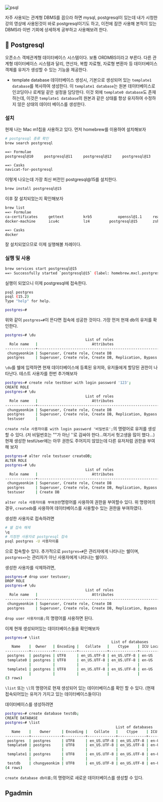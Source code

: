 ![psql](https://velog.velcdn.com/images/cnffjd95/post/7837b4f6-4fd1-458e-8127-ff596d34783f/image.png)

자주 사용되는 관계형 DBMS를 꼽으라 하면 mysql, postgresql이 있는데 내가 시청한 강의 영상에 사용된것이 바로 postgresql이기도 하고, 이전에 잠깐 사용해 본적이 있는 DBMS라 이번 기회에 상세하게 공부하고 사용해보려 한다.

## 📌 Postgresql

오픈소스 객체관계형 데이터베이스 시스템이다. 보통 ORDMBS이라고 부른다.
다른 관계형 데이터베이스 시스템과 달리, 연산자, 복합 자료형, 자료형 변환자 등 데이터베이스 객체를 유저가 생성할 수 있는 기능을 제공한다.

- template database
  데이터베이스 생성시, 기본으로 생성되어 있는 `template1 database`를 복사하여 생성한다.
  이 `template1 database`는 원본 데이터베이스로 인코딩이나 로케일 같은 설정을 담당한다.
  이것 외에 `template0 database`도 존재하는데, 이것은 `template1 database`의 원본과 같은 상태를 항상 유지하여 수정하지 않은 상태의 데이터 베이스를 생성한다.

### 설치

현재 나는 Mac m1칩을 사용하고 있다.
먼저 homebrew를 이용하여 설치해보자

```bash
# postgresql 종류 확인
brew search postgresql

==> Formulae
postgresql@10     postgresql@11     postgresql@12     postgresql@13     postgresql@14     postgresql@15  postgresql@9.4    postgresql@9.5    qt-postgresql     postgrest

==> Casks
navicat-for-postgresql
```

이렇게 나오는데 가장 최신 버전인 postgresql@15를 설치한다.

```bash
brew install postgresql@15
```

이후 잘 설치되었는지 확인해보자

```bash
brew list
==> Formulae
ca-certificates		gettext			krb5			openssl@1.1		readline		zsh-syntax-highlighting
docker-machine		icu4c			lz4			postgresql@15		zsh-autosuggestions

==> Casks
docker
```

잘 설치되었으므로 이제 실행해볼 차례이다.

### 실행 및 사용

```bash
brew services start postgresql@15
==> Successfully started `postgresql@15` (label: homebrew.mxcl.postgresql@15)
```

실행이 되었으니 이제 postgresql에 접속한다.

```bash
psql postgres                                                                                                                                          ok  base py  13:26:08
psql (15.2)
Type "help" for help.

postgres=#
```

위와 같이 `postgres=#`이 뜬다면 접속에 성공한 것이다.
가장 먼저 현재 db의 유저를 확인한다.

```bash
postgres=# \du
                                     List of roles
  Role name   |                         Attributes                         | Member of
--------------+------------------------------------------------------------+-----------
 chungyeonkim | Superuser, Create role, Create DB                          | {}
 postgres     | Superuser, Create role, Create DB, Replication, Bypass RLS | {}
```

`\du`를 쉘에 입력하면 현재 데이터베이스에 등록된 유저와, 유저들에게 할당된 권한이 나타난다.
테스트 사용자를 한번 추가해보자

```bash
postgres=# create role testUser with login password '123';
CREATE ROLE
postgres=# \du
                                     List of roles
  Role name   |                         Attributes                         | Member of
--------------+------------------------------------------------------------+-----------
 chungyeonkim | Superuser, Create role, Create DB                          | {}
 postgres     | Superuser, Create role, Create DB, Replication, Bypass RLS | {}
 testuser     |                                                            | {}
```

`create role 사용자이름 with login password '비밀번호';`의 명령어로 유저를 생성할 수 있다.
(저 비밀번호는 ""가 아닌 ''로 감싸야 한다...여기서 헛고생을 많이 했다...)
현재 생성한 testUser에는 아무 권한도 주어지지 않았는데 다른 유저처럼 권한을 부여해 보자

```bash
postgres=# alter role testuser createDB;
ALTER ROLE
postgres=# \du
                                     List of roles
  Role name   |                         Attributes                         | Member of
--------------+------------------------------------------------------------+-----------
 chungyeonkim | Superuser, Create role, Create DB                          | {}
 postgres     | Superuser, Create role, Create DB, Replication, Bypass RLS | {}
 testuser     | Create DB                                                  | {}
```

`alter role 사용자이름 부여권한`명령어를 사용하여 권한을 부여할수 있다.
위 명령어의 경우, `createdb`를 사용하여 데이터베이스를 사용할수 있는 권한을 부여하였다.

생성한 사용자로 접속하려면

```bash
# 쉘 접속 해제
\q
# 지정한 사용자로 postgresql 접속
psql postgres -U 사용자이름
```

으로 접속할수 있다.
추가적으로 `postgres=#`은 관리자에게 나타나는 쉘이며, `postgres=>`는 관리자가 아닌 사용자에게 나타나는 쉘이다.

생성한 사용자를 삭제하려면,

```bash
postgres=# drop user testuser;
DROP ROLE
postgres=# \du
                                     List of roles
  Role name   |                         Attributes                         | Member of
--------------+------------------------------------------------------------+-----------
 chungyeonkim | Superuser, Create role, Create DB                          | {}
 postgres     | Superuser, Create role, Create DB, Replication, Bypass RLS | {}
```

`drop user 사용자이름;`의 명령어를 사용하면 된다.

이제 현재 생성되어있는 데이터베이스들을 확인해보자

```bash
postgres=# \list
                                                 List of databases
   Name    |  Owner   | Encoding |   Collate   |    Ctype    | ICU Locale | Locale Provider |   Access privileges
-----------+----------+----------+-------------+-------------+------------+-----------------+-----------------------
 postgres  | postgres | UTF8     | en_US.UTF-8 | en_US.UTF-8 | en-US      | icu             |
 template0 | postgres | UTF8     | en_US.UTF-8 | en_US.UTF-8 | en-US      | icu             | =c/postgres          +
           |          |          |             |             |            |                 | postgres=CTc/postgres
 template1 | postgres | UTF8     | en_US.UTF-8 | en_US.UTF-8 | en-US      | icu             | =c/postgres          +
           |          |          |             |             |            |                 | postgres=CTc/postgres
(3 rows)
```

`\list` 또는 `\l`의 명령어로 현재 생성되어 있는 데이터베이스를 확인 할 수 있다.
(현재 접속되어있는 유저가 가지고 있는 데이터베이스들이다)

데이터베이스를 생성하려면

```bash
postgres=# create database testdb;
CREATE DATABASE
postgres=# \list
                                                   List of databases
   Name    |    Owner     | Encoding |   Collate   |    Ctype    | ICU Locale | Locale Provider |   Access privileges
-----------+--------------+----------+-------------+-------------+------------+-----------------+-----------------------
 postgres  | postgres     | UTF8     | en_US.UTF-8 | en_US.UTF-8 | en-US      | icu             |
 template0 | postgres     | UTF8     | en_US.UTF-8 | en_US.UTF-8 | en-US      | icu             | =c/postgres          +
           |              |          |             |             |            |                 | postgres=CTc/postgres
 template1 | postgres     | UTF8     | en_US.UTF-8 | en_US.UTF-8 | en-US      | icu             | =c/postgres          +
           |              |          |             |             |            |                 | postgres=CTc/postgres
 testdb    | chungyeonkim | UTF8     | en_US.UTF-8 | en_US.UTF-8 | en-US      | icu             |
(4 rows)
```

`create database db이름;`의 명령어로 새로운 데이터베이스를 생성할 수 있다.

## Pgadmin
